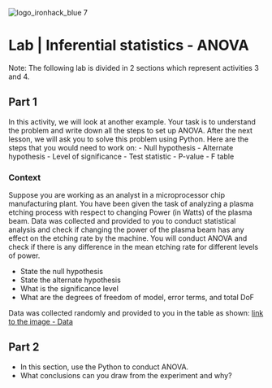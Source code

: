 ![logo_ironhack_blue 7](https://user-images.githubusercontent.com/23629340/40541063-a07a0a8a-601a-11e8-91b5-2f13e4e6b441.png)

# Lab | Inferential statistics - ANOVA

Note: The following lab is divided in 2 sections which represent activities 3 and 4.

## Part 1

In this activity, we will look at another example. Your task is to understand the problem and write down all the steps to set up ANOVA. After the next lesson, we will ask you to solve this problem using Python. Here are the steps that you would need to work on:
    - Null hypothesis
    - Alternate hypothesis
    - Level of significance
    - Test statistic
    - P-value
    - F table

### Context

Suppose you are working as an analyst in a microprocessor chip manufacturing plant. You have been given the task of analyzing a plasma etching process with respect to changing Power (in Watts) of the plasma beam. Data was collected and provided to you to conduct statistical analysis and check if changing the power of the plasma beam has any effect on the etching rate by the machine. You will conduct ANOVA and check if there is any difference in the mean etching rate for different levels of power.

- State the null hypothesis
- State the alternate hypothesis
- What is the significance level
- What are the degrees of freedom of model, error terms, and total DoF

Data was collected randomly and provided to you in the table as shown: [link to the image - Data](https://education-team-2020.s3-eu-west-1.amazonaws.com/data-analytics/7.05/7.05-lab_data.png)


## Part 2

- In this section, use the Python to conduct ANOVA.
- What conclusions can you draw from the experiment and why?




